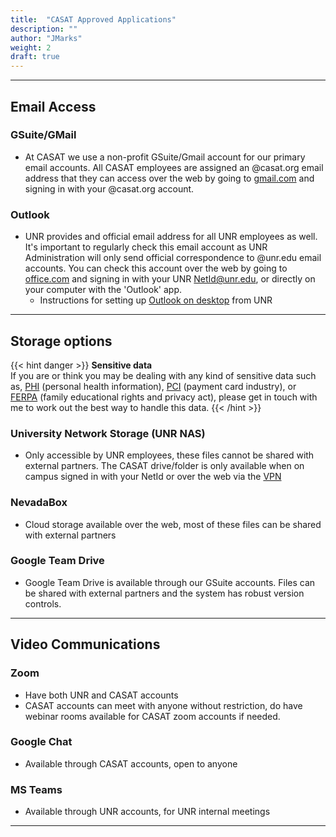 ```yaml
---
title:  "CASAT Approved Applications"
description: ""
author: "JMarks"
weight: 2
draft: true
---
```

---

## Email Access

### GSuite/GMail
- At CASAT we use a non-profit GSuite/Gmail account for our primary email accounts. All CASAT employees are assigned an @casat.org email address that they can access over the web by going to [gmail.com](https://gmail.com) and signing in with your @casat.org account.
### Outlook
- UNR provides and official email address for all UNR employees as well. It's important to regularly check this email account as UNR Administration will only send official correspondence to @unr.edu email accounts. You can check this account over the web by going to [office.com](https://www.office.com) and signing in with your UNR NetId@unr.edu, or directly on your computer with the 'Outlook' app.
    - Instructions for setting up [Outlook on desktop](https://unr.teamdynamix.com/TDClient/2684/Portal/KB/ArticleDet?ID=117073) from UNR
---

## Storage options

{{< hint danger >}}
**Sensitive data**\
If you are or think you may be dealing with any kind of sensitive data such as, [PHI](https://www.hipaajournal.com/what-is-considered-protected-health-information-under-hipaa/) (personal health information), [PCI](https://www.pcicomplianceguide.org/faq/) (payment card industry), or [FERPA](https://www2.ed.gov/policy/gen/guid/fpco/ferpa/index.html) (family educational rights and privacy act), please get in touch with me to work out the best way to handle this data.
{{< /hint >}}

### University Network Storage (UNR NAS)
- Only accessible by UNR employees, these files cannot be shared with external partners. The CASAT drive/folder is only available when on campus signed in with your NetId or over the web via the [VPN](/unr_resources/vpn)
### NevadaBox
- Cloud storage available over the web, most of these files can be shared with external partners
### Google Team Drive
- Google Team Drive is available through our GSuite accounts. Files can be shared with external partners and the system has robust version controls.
---

## Video Communications

### Zoom
- Have both UNR and CASAT accounts
- CASAT accounts can meet with anyone without restriction, do have webinar rooms available for CASAT zoom accounts if needed.
### Google Chat
- Available through CASAT accounts, open to anyone
### MS Teams
- Available through UNR accounts, for UNR internal meetings
---

##

